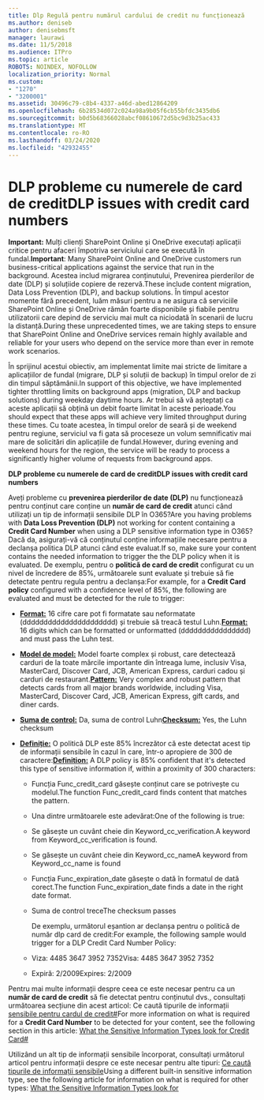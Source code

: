 ```yaml
---
title: Dlp Regulă pentru numărul cardului de credit nu funcționează
ms.author: deniseb
author: denisebmsft
manager: laurawi
ms.date: 11/5/2018
ms.audience: ITPro
ms.topic: article
ROBOTS: NOINDEX, NOFOLLOW
localization_priority: Normal
ms.custom:
- "1270"
- "3200001"
ms.assetid: 30496c79-c8b4-4337-a46d-abed12864209
ms.openlocfilehash: 6b28534d072c024a98a9b05f6cb55bfdc3435db6
ms.sourcegitcommit: b0d5b68366028abcf08610672d5bc9d3b25ac433
ms.translationtype: MT
ms.contentlocale: ro-RO
ms.lasthandoff: 03/24/2020
ms.locfileid: "42932455"
---
```

# <a name="dlp-issues-with-credit-card-numbers"></a><span data-ttu-id="3fb4e-102">DLP probleme cu numerele de card de credit</span><span class="sxs-lookup"><span data-stu-id="3fb4e-102">DLP issues with credit card numbers</span></span>

<span data-ttu-id="3fb4e-103">**Important:** Mulți clienți SharePoint Online și OneDrive executați aplicații critice pentru afaceri împotriva serviciului care se execută în fundal.</span><span class="sxs-lookup"><span data-stu-id="3fb4e-103">**Important**: Many SharePoint Online and OneDrive customers run business-critical applications against the service that run in the background.</span></span> <span data-ttu-id="3fb4e-104">Acestea includ migrarea conținutului, Prevenirea pierderilor de date (DLP) și soluțiide copiere de rezervă.</span><span class="sxs-lookup"><span data-stu-id="3fb4e-104">These include content migration, Data Loss Prevention (DLP), and backup solutions.</span></span> <span data-ttu-id="3fb4e-105">În timpul acestor momente fără precedent, luăm măsuri pentru a ne asigura că serviciile SharePoint Online și OneDrive rămân foarte disponibile și fiabile pentru utilizatorii care depind de serviciu mai mult ca niciodată în scenarii de lucru la distanță.</span><span class="sxs-lookup"><span data-stu-id="3fb4e-105">During these unprecedented times, we are taking steps to ensure that SharePoint Online and OneDrive services remain highly available and reliable for your users who depend on the service more than ever in remote work scenarios.</span></span>

<span data-ttu-id="3fb4e-106">În sprijinul acestui obiectiv, am implementat limite mai stricte de limitare a aplicațiilor de fundal (migrare, DLP și soluții de backup) în timpul orelor de zi din timpul săptămânii.</span><span class="sxs-lookup"><span data-stu-id="3fb4e-106">In support of this objective, we have implemented tighter throttling limits on background apps (migration, DLP and backup solutions) during weekday daytime hours.</span></span> <span data-ttu-id="3fb4e-107">Ar trebui să vă așteptați ca aceste aplicații să obțină un debit foarte limitat în aceste perioade.</span><span class="sxs-lookup"><span data-stu-id="3fb4e-107">You should expect that these apps will achieve very limited throughput during these times.</span></span> <span data-ttu-id="3fb4e-108">Cu toate acestea, în timpul orelor de seară și de weekend pentru regiune, serviciul va fi gata să proceseze un volum semnificativ mai mare de solicitări din aplicațiile de fundal.</span><span class="sxs-lookup"><span data-stu-id="3fb4e-108">However, during evening and weekend hours for the region, the service will be ready to process a significantly higher volume of requests from background apps.</span></span>

<span data-ttu-id="3fb4e-109">**DLP probleme cu numerele de card de credit**</span><span class="sxs-lookup"><span data-stu-id="3fb4e-109">**DLP issues with credit card numbers**</span></span>

<span data-ttu-id="3fb4e-110">Aveți probleme cu **prevenirea pierderilor de date (DLP)** nu funcționează pentru conținut care conține un **număr de card de credit** atunci când utilizați un tip de informații sensibile DLP în O365?</span><span class="sxs-lookup"><span data-stu-id="3fb4e-110">Are you having problems with **Data Loss Prevention (DLP)** not working for content containing a **Credit Card Number** when using a DLP sensitive information type in O365?</span></span> <span data-ttu-id="3fb4e-111">Dacă da, asigurați-vă că conținutul conține informațiile necesare pentru a declanșa politica DLP atunci când este evaluat.</span><span class="sxs-lookup"><span data-stu-id="3fb4e-111">If so, make sure your content contains the needed information to trigger the the DLP policy when it is evaluated.</span></span> <span data-ttu-id="3fb4e-112">De exemplu, pentru o **politică de card de credit** configurat cu un nivel de încredere de 85%, următoarele sunt evaluate și trebuie să fie detectate pentru regula pentru a declanșa:</span><span class="sxs-lookup"><span data-stu-id="3fb4e-112">For example, for a **Credit Card policy** configured with a confidence level of 85%, the following are evaluated and must be detected for the rule to trigger:</span></span>
  
- <span data-ttu-id="3fb4e-113">**[Format:](https://docs.microsoft.com/office365/securitycompliance/what-the-sensitive-information-types-look-for#format-19)** 16 cifre care pot fi formatate sau neformatate (dddddddddddddddddddddd) și trebuie să treacă testul Luhn.</span><span class="sxs-lookup"><span data-stu-id="3fb4e-113">**[Format:](https://docs.microsoft.com/office365/securitycompliance/what-the-sensitive-information-types-look-for#format-19)** 16 digits which can be formatted or unformatted (dddddddddddddddd) and must pass the Luhn test.</span></span>

- <span data-ttu-id="3fb4e-114">**[Model de model:](https://docs.microsoft.com/office365/securitycompliance/what-the-sensitive-information-types-look-for#pattern-19)** Model foarte complex și robust, care detectează carduri de la toate mărcile importante din întreaga lume, inclusiv Visa, MasterCard, Discover Card, JCB, American Express, carduri cadou și carduri de restaurant.</span><span class="sxs-lookup"><span data-stu-id="3fb4e-114">**[Pattern:](https://docs.microsoft.com/office365/securitycompliance/what-the-sensitive-information-types-look-for#pattern-19)** Very complex and robust pattern that detects cards from all major brands worldwide, including Visa, MasterCard, Discover Card, JCB, American Express, gift cards, and diner cards.</span></span>

- <span data-ttu-id="3fb4e-115">**[Suma de control:](https://docs.microsoft.com/office365/securitycompliance/what-the-sensitive-information-types-look-for#checksum-19)** Da, suma de control Luhn</span><span class="sxs-lookup"><span data-stu-id="3fb4e-115">**[Checksum:](https://docs.microsoft.com/office365/securitycompliance/what-the-sensitive-information-types-look-for#checksum-19)** Yes, the Luhn checksum</span></span>

- <span data-ttu-id="3fb4e-116">**[Definiție:](https://docs.microsoft.com/office365/securitycompliance/what-the-sensitive-information-types-look-for#definition-19)** O politică DLP este 85% încrezător că este detectat acest tip de informații sensibile în cazul în care, într-o apropiere de 300 de caractere:</span><span class="sxs-lookup"><span data-stu-id="3fb4e-116">**[Definition:](https://docs.microsoft.com/office365/securitycompliance/what-the-sensitive-information-types-look-for#definition-19)** A DLP policy is 85% confident that it's detected this type of sensitive information if, within a proximity of 300 characters:</span></span>

  - <span data-ttu-id="3fb4e-117">Funcția Func_credit_card găsește conținut care se potrivește cu modelul.</span><span class="sxs-lookup"><span data-stu-id="3fb4e-117">The function Func_credit_card finds content that matches the pattern.</span></span>

  - <span data-ttu-id="3fb4e-118">Una dintre următoarele este adevărat:</span><span class="sxs-lookup"><span data-stu-id="3fb4e-118">One of the following is true:</span></span>

  - <span data-ttu-id="3fb4e-119">Se găsește un cuvânt cheie din Keyword_cc_verification.</span><span class="sxs-lookup"><span data-stu-id="3fb4e-119">A keyword from Keyword_cc_verification is found.</span></span>

  - <span data-ttu-id="3fb4e-120">Se găsește un cuvânt cheie din Keyword_cc_name</span><span class="sxs-lookup"><span data-stu-id="3fb4e-120">A keyword from Keyword_cc_name is found</span></span>

  - <span data-ttu-id="3fb4e-121">Funcția Func_expiration_date găsește o dată în formatul de dată corect.</span><span class="sxs-lookup"><span data-stu-id="3fb4e-121">The function Func_expiration_date finds a date in the right date format.</span></span>

  - <span data-ttu-id="3fb4e-122">Suma de control trece</span><span class="sxs-lookup"><span data-stu-id="3fb4e-122">The checksum passes</span></span>

    <span data-ttu-id="3fb4e-123">De exemplu, următorul eșantion ar declanșa pentru o politică de număr dlp card de credit:</span><span class="sxs-lookup"><span data-stu-id="3fb4e-123">For example, the following sample would trigger for a DLP Credit Card Number Policy:</span></span>

  - <span data-ttu-id="3fb4e-124">Viza: 4485 3647 3952 7352</span><span class="sxs-lookup"><span data-stu-id="3fb4e-124">Visa: 4485 3647 3952 7352</span></span>
  
  - <span data-ttu-id="3fb4e-125">Expiră: 2/2009</span><span class="sxs-lookup"><span data-stu-id="3fb4e-125">Expires: 2/2009</span></span>

<span data-ttu-id="3fb4e-126">Pentru mai multe informații despre ceea ce este necesar pentru ca un **număr de card de credit** să fie detectat pentru conținutul dvs., consultați următoarea secțiune din acest articol: Ce caută tipurile de informații [sensibile pentru cardul de credit#](https://docs.microsoft.com/office365/securitycompliance/what-the-sensitive-information-types-look-for#credit-card-number)</span><span class="sxs-lookup"><span data-stu-id="3fb4e-126">For more information on what is required for a **Credit Card Number** to be detected for your content, see the following section in this article: [What the Sensitive Information Types look for Credit Card#](https://docs.microsoft.com/office365/securitycompliance/what-the-sensitive-information-types-look-for#credit-card-number)</span></span>
  
<span data-ttu-id="3fb4e-127">Utilizând un alt tip de informații sensibile încorporat, consultați următorul articol pentru informații despre ce este necesar pentru alte tipuri: [Ce caută tipurile de informații sensibile](https://docs.microsoft.com/office365/securitycompliance/what-the-sensitive-information-types-look-for)</span><span class="sxs-lookup"><span data-stu-id="3fb4e-127">Using a different built-in sensitive information type, see the following article for information on what is required for other types: [What the Sensitive Information Types look for](https://docs.microsoft.com/office365/securitycompliance/what-the-sensitive-information-types-look-for)</span></span>
  